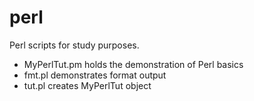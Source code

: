 # perl
Perl scripts for study purposes.
- MyPerlTut.pm holds the demonstration of Perl basics
- fmt.pl demonstrates format output
- tut.pl creates MyPerlTut object
